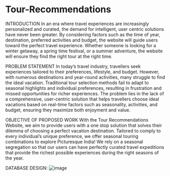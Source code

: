# Tour-Recommendations
INTRODUCTION
In an era where travel experiences are increasingly personalized and curated, the demand for intelligent, user centric solutions have never been greater.
By considering factors such as the time of year, destination, preferred activities and budget, the website will guide users toward the perfect travel experience. Whether someone is looking for a winter getaway, a spring time festival, or a summer adventure, the website will ensure they find the right tour at the right time.

PROBLEM STATEMENT
In today’s travel industry, travellers seek experiences tailored to their preferences, lifestyle, and budget. However, with numerous destinations and year-round activities, many struggle to find the ideal vacation. Traditional tour selection methods fail to adapt to seasonal highlights and individual preferences, resulting in frustration and missed opportunities for richer experiences.
The problem lies in the lack of a comprehensive, user-centric solution that helps travellers choose ideal vacations based on real-time factors such as seasonality, activities, and budget, ensuring they maximize both enjoyment and value.

OBJECTIVE OF PROPOSED WORK
With the Tour Recommendations Website, we aim to provide users with a one stop solution that solves their dilemma of choosing a perfect vacation destination. Tailored to comply to every individual’s unique preference, we offer seasonal touring combinations to explore Picturesque India! We rely on a seasonal segregation so that our users can have perfectly curated travel expeditions that provide the richest possible experiences during the right seasons of the year.

DATABASE DESIGN: 
![image](https://github.com/user-attachments/assets/962a22a4-71d9-4b88-afb8-4c56a4fd745f)
